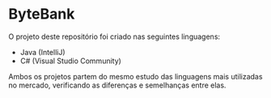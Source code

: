 # ByteBank

O projeto deste repositório foi criado nas seguintes linguagens:

- Java (IntelliJ)
- C# (Visual Studio Community)

Ambos os projetos partem do mesmo estudo das linguagens mais utilizadas no mercado, verificando as diferenças e semelhanças entre elas.
